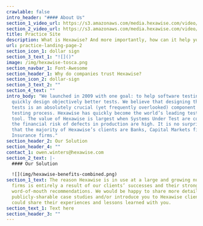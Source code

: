 ```yaml
---
crawlable: false
intro_header: "#### About Us"
section_1_video_url: https://s3.amazonaws.com/media.hexawise.com/video/hexawise-tests-are-different-animation.mp4
section_2_video_url: https://s3.amazonaws.com/media.hexawise.com/video/traditional-vs-hexawise-tests-animation.mp4
title: Practice Site
description: What is Hexawise? And more importantly, how can it help you?
url: practice-landing-page-2
section_icon_1: dollar sign
section_3_text_1: "![]()"
image: /img/hexawise-tosca.png
section_navbar_1: Font-Awesome
section_header_1: Why do companies trust Hexawise?
section_icon_2: dollar-sign
section_3_text_2: ""
section_4_text: ""
intro_body: "We launched in 2009 with one goal: to help software testing teams
  quickly design objectively better tests. We believe that designing the right
  tests is an absolutely crucial (yet frequently overlooked) component of the
  testing process. Hexawise has quickly become the world’s leading test design
  tool. The value of Hexawise is largest when Systems Under Test are complex and
  the financial risk of defects in production are high. It is no surprise, then,
  that the majority of Hexawise’s clients are Banks, Capital Markets firms, and
  Insurance firms."
section_header_2: Our Solution
section_header_4: ""
contact_1: owen.winters@hexawise.com
section_2_text: |-
  #### Our Solution

  ![](img/hexawise-benefits-combined.png)
section_1_text: The reason Hexawise is in use at a large and growing number of
  firms is entirely a result of our clients’ successes and their strong
  word-of-mouth recommendations. We would be happy to share more details about
  publicly-sharable case studies and/or introduce you to Hexawise clients who
  could share their experiences and lessons learned with you.
section_text_1: Text here
section_header_3: ""
---
```

